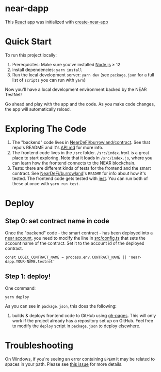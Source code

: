 near-dapp
==================

This [React] app was initialized with [create-near-app]


Quick Start
===========

To run this project locally:

1. Prerequisites: Make sure you've installed [Node.js] ≥ 12
2. Install dependencies: `yarn install`
3. Run the local development server: `yarn dev` (see `package.json` for a
   full list of `scripts` you can run with `yarn`)

Now you'll have a local development environment backed by the NEAR TestNet!

Go ahead and play with the app and the code. As you make code changes, the app will automatically reload.


Exploring The Code
==================

1. The "backend" code lives in [NearDeFi/burrowland/contract](https://github.com/NearDeFi/burrowland/tree/main/contract). See that repo's README and it's [API.md](https://github.com/NearDeFi/burrowland/blob/main/contract/API.md) for more info.
2. The frontend code lives in the `/src` folder. `/src/index.html` is a great place to start exploring. Note that it loads in `/src/index.js`, where you can learn how the frontend connects to the NEAR blockchain.
3. Tests: there are different kinds of tests for the frontend and the smart contract. See [NearDeFi/burrowland](https://github.com/NearDeFi/burrowland/)'s `README` for info about how it's tested. The frontend code gets tested with [jest]. You can run both of these at once with `yarn run test`.


Deploy
======

Step 0: set contract name in code
---------------------------------

Once the "backend" code - the smart contract - has been deployed into a [near account][NEAR accounts], you need to modify the line in [src/config.ts](src/config.ts) that sets the account name of the contract. Set it to the account id of the deployed contract.

    const LOGIC_CONTRACT_NAME = process.env.CONTRACT_NAME || 'near-dapp.YOUR-NAME.testnet'

Step 1: deploy!
---------------

One command:

    yarn deploy

As you can see in `package.json`, this does the following:

1. builds & deploys frontend code to GitHub using [gh-pages]. This will only work if the project already has a repository set up on GitHub. Feel free to modify the `deploy` script in `package.json` to deploy elsewhere.

Troubleshooting
===============

On Windows, if you're seeing an error containing `EPERM` it may be related to spaces in your path. Please see [this issue](https://github.com/zkat/npx/issues/209) for more details.


  [React]: https://reactjs.org/
  [create-near-app]: https://github.com/near/create-near-app
  [Node.js]: https://nodejs.org/en/download/package-manager/
  [jest]: https://jestjs.io/
  [NEAR accounts]: https://docs.near.org/docs/concepts/account
  [NEAR Wallet]: https://wallet.testnet.near.org/
  [near-cli]: https://github.com/near/near-cli
  [gh-pages]: https://github.com/tschaub/gh-pages
